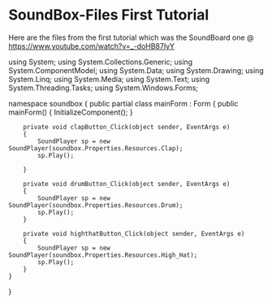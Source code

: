 # SoundBox-Files First Tutorial
Here are the files from the first tutorial which was the SoundBoard one @ https://www.youtube.com/watch?v=_-doHB87IyY

using System;
using System.Collections.Generic;
using System.ComponentModel;
using System.Data;
using System.Drawing;
using System.Linq;
using System.Media;
using System.Text;
using System.Threading.Tasks;
using System.Windows.Forms;

namespace soundbox
{
    public partial class mainForm : Form
    {
        public mainForm()
        {
            InitializeComponent();
        }

        private void clapButton_Click(object sender, EventArgs e)
        {
            SoundPlayer sp = new SoundPlayer(soundbox.Properties.Resources.Clap);
            sp.Play();

        }

        private void drumButton_Click(object sender, EventArgs e)
        {
            SoundPlayer sp = new SoundPlayer(soundbox.Properties.Resources.Drum);
            sp.Play();
        }

        private void highthatButton_Click(object sender, EventArgs e)
        {
            SoundPlayer sp = new SoundPlayer(soundbox.Properties.Resources.High_Hat);
            sp.Play();
        }
    }
}

